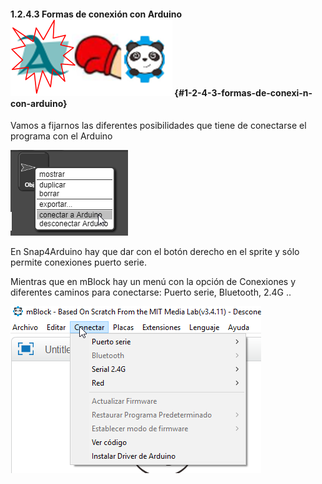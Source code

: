 #### 1.2.4.3 Formas de conexión con Arduino![](/images/image18.png) {#1-2-4-3-formas-de-conexi-n-con-arduino}

Vamos a fijarnos las diferentes posibilidades que tiene de conectarse el programa con el Arduino

![](/images/image47.png)

En Snap4Arduino hay que dar con el botón derecho en el sprite y sólo permite conexiones puerto serie.

Mientras que en mBlock hay un menú con la opción de Conexiones y diferentes caminos para conectarse: Puerto serie, Bluetooth, 2.4G ..

![](/images/image74.png)

